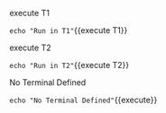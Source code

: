 execute T1

`echo "Run in T1"`{{execute T1}}

execute T2

`echo "Run in T2"`{{execute T2}}

No Terminal Defined

`echo "No Terminal Defined"`{{execute}}
